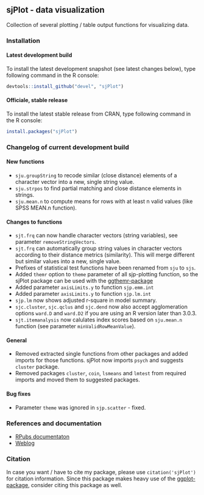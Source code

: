 sjPlot - data visualization
------------------------------------------------------------------------------
Collection of several plotting / table output functions for visualizing data.

### Installation

#### Latest development build

To install the latest development snapshot (see latest changes below), type following command in the R console:

```r
devtools::install_github("devel", "sjPlot")
```

#### Officiale, stable release
To install the latest stable release from CRAN, type following command in the R console:

```r
install.packages("sjPlot")
```

### Changelog of current development build

#### New functions
* `sju.groupString` to recode similar (close distance) elements of a character vector into a new, single string value.
* `sju.strpos` to find partial matching and close distance elements in strings.
* `sju.mean.n` to compute means for rows with at least n valid values (like SPSS MEAN.n function).

#### Changes to functions
* `sjt.frq` can now handle character vectors (string variables), see parameter `removeStringVectors`.
* `sjt.frq` can automatically group string values in character vectors according to their distance metrics (similarity). This will merge different but similar values into a new, single value.
* Prefixes of statistical test functions have been renamed from `sju` to `sjs`.
* Added `themr` option to `theme` parameter of all sjp-plotting function, so the sjPlot package can be used with the [ggthemr-package](https://github.com/cttobin/ggthemr)
* Added parameter `axisLimits.y` to function `sjp.emm.int`
* Added parameter `axisLimits.y` to function `sjp.lm.int`
* `sjp.lm` now shows adjusted r-square in model summary.
* `sjc.cluster`, `sjc.qclus` and `sjc.dend` now also accept agglomeration options `ward.D` and `ward.D2` if you are using an R version later than 3.0.3.
* `sjt.itemanalysis` now calulates index scores based on `sju.mean.n` function (see parameter `minValidRowMeanValue`).

#### General
* Removed extracted single functions from other packages and added imports for those functions. sjPlot now imports `psych` and suggests `cluster` package.
* Removed packages `cluster`, `coin`, `lsmeans` and `lmtest` from required imports and moved them to suggested packages.

#### Bug fixes
* Parameter `theme` was ignored in `sjp.scatter` - fixed.


### References and documentation

- [RPubs documentaton](http://rpubs.com/sjPlot/)
- [Weblog](http://strengejacke.wordpress.com/sjplot-r-package/)


### Citation

In case you want / have to cite my package, please use `citation('sjPlot')` for citation information. Since this package makes heavy use of the [ggplot-package](http://cran.r-project.org/web/packages/ggplot2/index.html), consider citing this package as well.
